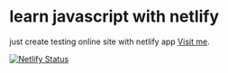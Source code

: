 # learn javascript with netlify 

just create testing online site with netlify app
[Visit me](https://js-ricky.netlify.app/).

[![Netlify Status](https://api.netlify.com/api/v1/badges/e4c74604-8ae2-411e-9a0a-4e9b3cc96af1/deploy-status)](https://app.netlify.com/sites/js-ricky/deploys)

